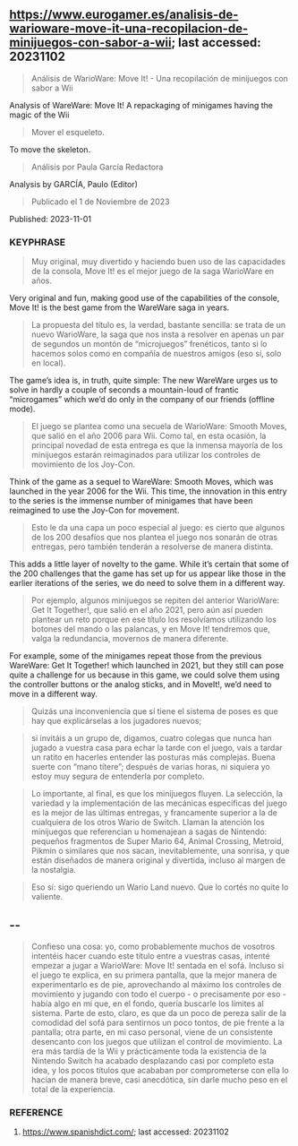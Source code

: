 ## https://www.eurogamer.es/analisis-de-warioware-move-it-una-recopilacion-de-minijuegos-con-sabor-a-wii; last accessed: 20231102

> Análisis de WarioWare: Move It! - Una recopilación de minijuegos con sabor a Wii

Analysis of WareWare: Move It! A repackaging of minigames having the magic of the Wii

> Mover el esqueleto.

To move the skeleton.

> Análisis por Paula García Redactora

Analysis by GARCÍA, Paulo (Editor)

> Publicado el 1 de Noviembre de 2023

Published: 2023-11-01

### KEYPHRASE

> Muy original, muy divertido y haciendo buen uso de las capacidades de la consola, Move It! es el mejor juego de la saga WarioWare en años.

Very original and fun, making good use of the capabilities of the console, Move It! is the best game from the WareWare saga in years.

> La propuesta del título es, la verdad, bastante sencilla: se trata de un nuevo WarioWare, la saga que nos insta a resolver en apenas un par de segundos un montón de “microjuegos” frenéticos, tanto si lo hacemos solos como en compañía de nuestros amigos (eso sí, solo en local). 

The game’s idea is, in truth, quite simple: The new WareWare urges us to solve in hardly a couple of seconds a mountain-loud of frantic “microgames” which we’d do only in the company of our friends (offline mode).

> El juego se plantea como una secuela de WarioWare: Smooth Moves, que salió en el año 2006 para Wii. Como tal, en esta ocasión, la principal novedad de esta entrega es que la inmensa mayoría de los minijuegos estarán reimaginados para utilizar los controles de movimiento de los Joy-Con. 

Think of the game as a sequel to WareWare: Smooth Moves, which was launched in the year 2006 for the Wii. This time, the innovation in this entry to the series is the immense number of minigames that have been reimagined to use the Joy-Con for movement.

> Esto le da una capa un poco especial al juego: es cierto que algunos de los 200 desafíos que nos plantea el juego nos sonarán de otras entregas, pero también tenderán a resolverse de manera distinta. 

This adds a little layer of novelty to the game. While it’s certain that some of the 200 challenges that the game has set up for us appear like those in the earlier iterations of the series, we do need to solve them in a different way.

> Por ejemplo, algunos minijuegos se repiten del anterior WarioWare: Get It Together!, que salió en el año 2021, pero aún así pueden plantear un reto porque en ese título los resolvíamos utilizando los botones del mando o las palancas, y en Move It! tendremos que, valga la redundancia, movernos de manera diferente.

For example, some of the minigames repeat those from the previous WareWare: Get It Together! which launched in 2021, but they still can pose quite a challenge for us because in this game, we could solve them using the controller buttons or the analog sticks, and in MoveIt!, we’d need to move in a different way. 

> Quizás una inconveniencia que sí tiene el sistema de poses es que hay que explicárselas a los jugadores nuevos; 

> si invitáis a un grupo de, digamos, cuatro colegas que nunca han jugado a vuestra casa para echar la tarde con el juego, vais a tardar un ratito en hacerles entender las posturas más complejas. Buena suerte con “mano títere”; después de varias horas, ni siquiera yo estoy muy segura de entenderla por completo.

> Lo importante, al final, es que los minijuegos fluyen. La selección, la variedad y la implementación de las mecánicas específicas del juego es la mejor de las últimas entregas, y francamente superior a la de cualquiera de los otros Wario de Switch. Llaman la atención los minijuegos que referencian u homenajean a sagas de Nintendo: pequeños fragmentos de Super Mario 64, Animal Crossing, Metroid, Pikmin o similares que nos sacan, inevitablemente, una sonrisa, y que están diseñados de manera original y divertida, incluso al margen de la nostalgia.

> Eso sí: sigo queriendo un Wario Land nuevo. Que lo cortés no quite lo valiente.

## --

> Confieso una cosa: yo, como probablemente muchos de vosotros intentéis hacer cuando este título entre a vuestras casas, intenté empezar a jugar a WarioWare: Move It! sentada en el sofá. Incluso si el juego te explica, en su primera pantalla, que la mejor manera de experimentarlo es de pie, aprovechando al máximo los controles de movimiento y jugando con todo el cuerpo - o precisamente por eso - había algo en mí que, en el fondo, quería buscarle los límites al sistema. Parte de esto, claro, es que da un poco de pereza salir de la comodidad del sofá para sentirnos un poco tontos, de pie frente a la pantalla; otra parte, en mi caso personal, viene de un consistente desencanto con los juegos que utilizan el control de movimiento. La era más tardía de la Wii y prácticamente toda la existencia de la Nintendo Switch ha acabado desplazando casi por completo esta idea, y los pocos títulos que acababan por comprometerse con ella lo hacían de manera breve, casi anecdótica, sin darle mucho peso en el total de la experiencia.

### REFERENCE

1. https://www.spanishdict.com/; last accessed: 20231102
